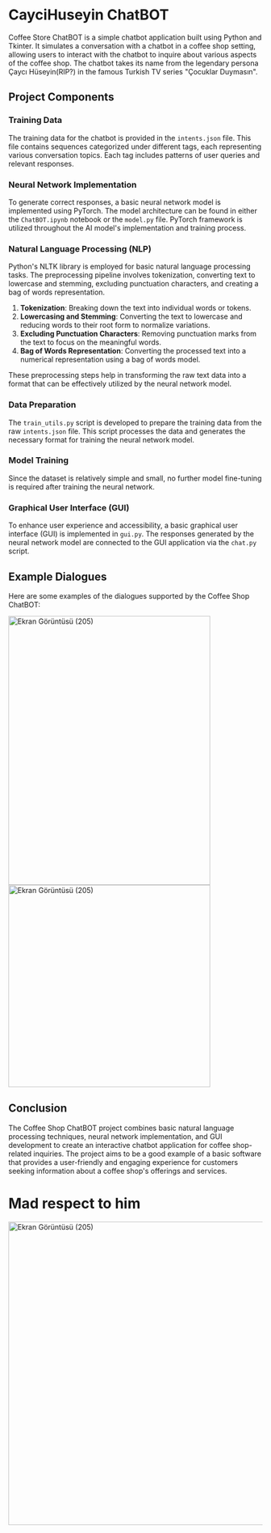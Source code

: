 # CayciHuseyin ChatBOT

  Coffee Store ChatBOT is a simple chatbot application built using Python and Tkinter. It simulates a conversation with a chatbot in a coffee shop setting, allowing users to interact with the chatbot to inquire about various aspects of the coffee shop. The chatbot takes its name from the legendary persona Çaycı Hüseyin(RIP?) in the famous Turkish TV series "Çocuklar Duymasın".

## Project Components

### Training Data

The training data for the chatbot is provided in the `intents.json` file. This file contains sequences categorized under different tags, each representing various conversation topics. Each tag includes patterns of user queries and relevant responses.

### Neural Network Implementation

To generate correct responses, a basic neural network model is implemented using PyTorch. The model architecture can be found in either the `ChatBOT.ipynb` notebook or the `model.py` file. PyTorch framework is utilized throughout the AI model's implementation and training process.

### Natural Language Processing (NLP)

Python's NLTK library is employed for basic natural language processing tasks. The preprocessing pipeline involves tokenization, converting text to lowercase and stemming, excluding punctuation characters, and creating a bag of words representation.

1. **Tokenization**: Breaking down the text into individual words or tokens.
2. **Lowercasing and Stemming**: Converting the text to lowercase and reducing words to their root form to normalize variations.
3. **Excluding Punctuation Characters**: Removing punctuation marks from the text to focus on the meaningful words.
4. **Bag of Words Representation**: Converting the processed text into a numerical representation using a bag of words model.

These preprocessing steps help in transforming the raw text data into a format that can be effectively utilized by the neural network model.

### Data Preparation

The `train_utils.py` script is developed to prepare the training data from the raw `intents.json` file. This script processes the data and generates the necessary format for training the neural network model.

### Model Training

Since the dataset is relatively simple and small, no further model fine-tuning is required after training the neural network.

### Graphical User Interface (GUI)

To enhance user experience and accessibility, a basic graphical user interface (GUI) is implemented in `gui.py`. The responses generated by the neural network model are connected to the GUI application via the `chat.py` script.

## Example Dialogues

Here are some examples of the dialogues supported by the Coffee Shop ChatBOT:

<img src="https://github.com/oguz-deniz/Teknofest24/assets/98212476/9fdf0117-8596-47ed-ada6-e8268d634f78" alt="Ekran Görüntüsü (205)" width="400" height="532"> 
<img src="https://github.com/oguz-deniz/Teknofest24/assets/98212476/8124bca7-293d-403b-a94a-cd23b3ead1ba" alt="Ekran Görüntüsü (205)" width="400">

## Conclusion

The Coffee Shop ChatBOT project combines basic natural language processing techniques, neural network implementation, and GUI development to create an interactive chatbot application for coffee shop-related inquiries. The project aims to be a good example of a basic software that provides a user-friendly and engaging experience for customers seeking information about a coffee shop's offerings and services.

# Mad respect to him
<img src="https://github.com/oguz-deniz/CayciHuseyinChatBOT/assets/98212476/ad63e0aa-3b8f-4271-9eaa-5b8f36de5a24" alt="Ekran Görüntüsü (205)" width="600">


